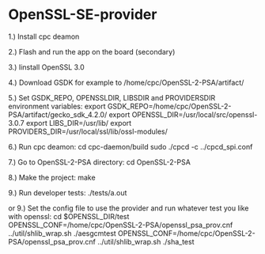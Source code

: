 # OpenSSL-SE-provider

1.) Install cpc deamon

2.) Flash and run the app on the board (secondary)

3.) Iinstall OpenSSL 3.0

4.) Download GSDK for example to /home/cpc/OpenSSL-2-PSA/artifact/

5.) Set GSDK_REPO, OPENSSLDIR, LIBSDIR and PROVIDERSDIR environment variables:
export GSDK_REPO=/home/cpc/OpenSSL-2-PSA/artifact/gecko_sdk_4.2.0/
export OPENSSL_DIR=/usr/local/src/openssl-3.0.7
export LIBS_DIR=/usr/lib/
export PROVIDERS_DIR=/usr/local/ssl/lib/ossl-modules/

6.) Run cpc deamon:
cd cpc-daemon/build
sudo ./cpcd -c ../cpcd_spi.conf

7.) Go to OpenSSL-2-PSA directory:
cd OpenSSL-2-PSA

8.) Make the project:
make

9.) Run developer tests:
./tests/a.out 

or 
9.) Set the config file to use the provider and run whatever test you like with openssl:
cd $OPENSSL_DIR/test
OPENSSL_CONF=/home/cpc/OpenSSL-2-PSA/openssl_psa_prov.cnf ../util/shlib_wrap.sh ./aesgcmtest
OPENSSL_CONF=/home/cpc/OpenSSL-2-PSA/openssl_psa_prov.cnf ../util/shlib_wrap.sh ./sha_test


